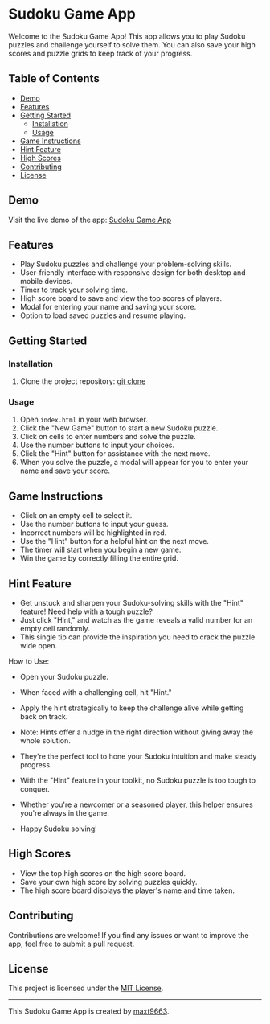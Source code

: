 # Sudoku Game App

Welcome to the Sudoku Game App! This app allows you to play Sudoku puzzles and challenge yourself to solve them. You can also save your high scores and puzzle grids to keep track of your progress.

## Table of Contents
- [Demo](#demo)
- [Features](#features)
- [Getting Started](#getting-started)
  - [Installation](#installation)
  - [Usage](#usage)
- [Game Instructions](#game-instructions)
- [Hint Feature](#hint-feature)
- [High Scores](#high-scores)
- [Contributing](#contributing)
- [License](#license)

## Demo
Visit the live demo of the app: [Sudoku Game App](https://sudoku9.glitch.me/)

## Features
- Play Sudoku puzzles and challenge your problem-solving skills.
- User-friendly interface with responsive design for both desktop and mobile devices.
- Timer to track your solving time.
- High score board to save and view the top scores of players.
- Modal for entering your name and saving your score.
- Option to load saved puzzles and resume playing.

## Getting Started

### Installation
1. Clone the project repository:
[git clone](https://github.com/Tmax9663/sudoku.git)
### Usage
1. Open `index.html` in your web browser.
2. Click the "New Game" button to start a new Sudoku puzzle.
3. Click on cells to enter numbers and solve the puzzle.
4. Use the number buttons to input your choices.
5. Click the "Hint" button for assistance with the next move.
6. When you solve the puzzle, a modal will appear for you to enter your name and save your score.

## Game Instructions
- Click on an empty cell to select it.
- Use the number buttons to input your guess.
- Incorrect numbers will be highlighted in red.
- Use the "Hint" button for a helpful hint on the next move.
- The timer will start when you begin a new game.
- Win the game by correctly filling the entire grid.

## Hint Feature
- Get unstuck and sharpen your Sudoku-solving skills with the "Hint" feature! Need help with a tough puzzle? 
- Just click "Hint," and watch as the game reveals a valid number for an empty cell randomly. 
- This single tip can provide the inspiration you need to crack the puzzle wide open.

How to Use: 
- Open your Sudoku puzzle. 
- When faced with a challenging cell, hit "Hint." 
- Apply the hint strategically to keep the challenge alive while getting back on track.

- Note: Hints offer a nudge in the right direction without giving away the whole solution. 
- They're the perfect tool to hone your Sudoku intuition and make steady progress.

- With the "Hint" feature in your toolkit, no Sudoku puzzle is too tough to conquer. 
- Whether you're a newcomer or a seasoned player, this helper ensures you're always in the game. 
- Happy Sudoku solving!

## High Scores
- View the top high scores on the high score board.
- Save your own high score by solving puzzles quickly.
- The high score board displays the player's name and time taken.

## Contributing
Contributions are welcome! If you find any issues or want to improve the app, feel free to submit a pull request.

## License
This project is licensed under the [MIT License](LICENSE.md).

---

This Sudoku Game App is created by [maxt9663](https://github.com/Tmax9663).

